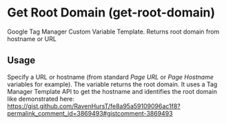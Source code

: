 # Get Root Domain (get-root-domain)
Google Tag Manager Custom Variable Template. Returns root domain from hostname or URL

## Usage
Specify a URL or hostname (from standard *Page URL* or *Page Hostname* variables for example). The variable returns the root domain. It uses a Tag Manager Template API to get the hostname and identifies the root domain like demonstrated here: https://gist.github.com/RavenHursT/fe8a95a59109096ac1f8?permalink_comment_id=3869493#gistcomment-3869493